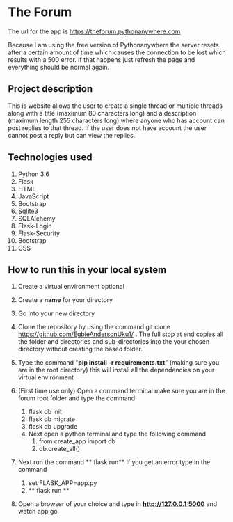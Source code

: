 

# The Forum
The url for the app is  https://theforum.pythonanywhere.com 

Because I am using the free version of Pythonanywhere the server resets after a certain amount of time which
causes the connection to be lost which results with a 500 error. If that happens just refresh the page and 
everything should be normal again.

## Project description
This is website allows the user to create a single thread or multiple threads along with a title (maximum 80 characters long)
and a description (maximum length 255 characters long) where anyone
who has account can post replies to that thread. If the user does not have account the user cannot
post a reply but can view the replies.



## Technologies used
1. Python 3.6
1. Flask
1. HTML
1. JavaScript
1. Bootstrap
1. Sqlite3
1. SQLAlchemy
1. Flask-Login
1. Flask-Security
1. Bootstrap
1. CSS

## How to run this in your local system
1. Create a virtual environment optional
1. Create a **name** for your directory
1. Go into your new directory
1. Clone the repository by using the command git clone https://github.com/EgbieAndersonUku1/<repository name here> **.** The full stop at end copies all the folder and directories and sub-directories into the your chosen directory without creating the based folder.
1. Type the command "**pip install -r requirements.txt**" (making sure you are in the root directory) this will install all the dependencies on your virtual environment

1. (First time use only) Open a command terminal make sure you are in the forum root folder and type the command: 
    1. flask db init
    1. flask db migrate
    1. flask db upgrade
    1. Next open a python terminal and type the following command
        1. from create_app import db
        1. db.create_all()
  
1. Next run the command ** flask run** If you get an error type in the command
    1. set FLASK_APP=app.py
    1. ** flask run **
1. Open a browser of your choice and type in **http://127.0.0.1:5000** and watch app go



